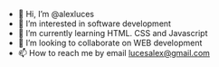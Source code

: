 - 👋 Hi, I’m @alexluces
- 👀 I’m interested in software development
- 🌱 I’m currently learning HTML. CSS and Javascript
- 💞️ I’m looking to collaborate on WEB development
- 📫 How to reach me by email lucesalex@gmail.com

<!---
alexluces/alexluces is a ✨ special ✨ repository because its `README.md` (this file) appears on your GitHub profile.
You can click the Preview link to take a look at your changes.
--->
